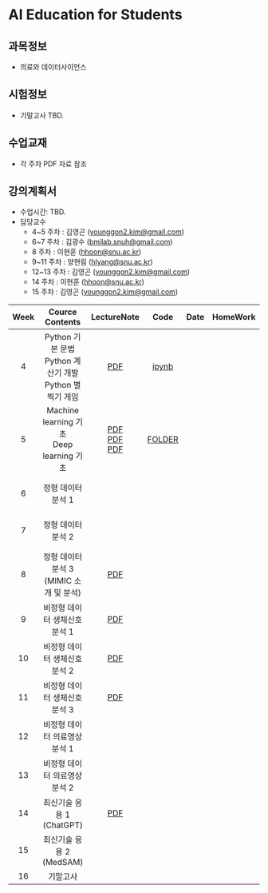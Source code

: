 # AI Education for Students

## 과목정보
- 의료와 데이터사이언스
  
## 시험정보
- 기말고사 TBD.

## 수업교재
- 각 주차 PDF 자료 참조

## 강의계획서
- 수업시간: TBD. 
- 담당교수
  - 4~5 주차 : 김영곤 (younggon2.kim@gmail.com)
  - 6~7 주차 : 김광수 (bmilab.snuh@gmail.com)
  - 8 주차 : 이현훈 (hhoon@snu.ac.kr)
  - 9~11 주차 : 양현림 (hlyang@snu.ac.kr)
  - 12~13 주차 : 김영곤 (younggon2.kim@gmail.com)
  - 14 주차 : 이현훈 (hhoon@snu.ac.kr)
  - 15 주차 : 김영곤 (younggon2.kim@gmail.com)

| Week | Cource Contents | LectureNote | Code | Date | HomeWork | Prof. |
|:---:|:---:|:---:|:---:|:---:|:---:|:---:|
| 4 | Python 기본 문법 <br> Python 계산기 개발 <br> Python 별찍기 게임| [PDF](https://github.com/SNUH-AIeducation/SNU-AI-Education-for-Students/blob/main/LectureNotes/Week%204/Python_%EA%B8%B0%EC%B4%88_DY01.pdf) | [ipynb](https://github.com/SNUH-AIeducation/SNU-AI-Education-for-Students/blob/main/LectureCodes/Week%204/Python_%EA%B8%B0%EC%B4%88_%EC%8B%A4%EC%8A%B5%EC%9E%90%EB%A3%8C_DY01.ipynb) |  | | Pf. 김영곤 |
| 5 | Machine learning 기초 <br> Deep learning 기초 | [PDF](https://github.com/SNUH-AIeducation/SNU-AI-Education-for-Students/blob/main/LectureNotes/Week%205/Python_ML_%EA%B0%9C%EB%85%90%EA%B3%BC_%EC%8B%A4%EC%8A%B5_DY01.pdf) <br>[PDF](https://github.com/SNUH-AIeducation/SNU-AI-Education-for-Students/blob/main/LectureNotes/Week%205/Python_DL_%EA%B0%9C%EB%85%90%EA%B3%BC_%EC%8B%A4%EC%8A%B5_Part1_DY01.pdf)<br>[PDF](https://github.com/SNUH-AIeducation/SNU-AI-Education-for-Students/blob/main/LectureNotes/Week%205/Python_DL_%EA%B0%9C%EB%85%90%EA%B3%BC_%EC%8B%A4%EC%8A%B5_Part2_DY01.pdf)| [FOLDER](https://github.com/SNUH-AIeducation/SNU-AI-Education-for-Students/blob/main/LectureCodes/Week%204/Python_%EA%B8%B0%EC%B4%88_%EC%8B%A4%EC%8A%B5%EC%9E%90%EB%A3%8C_DY01.ipynb) |  | | Pf. 김영곤 |
| 6 | 정형 데이터 분석 1 |  | |  |  | Pf. 김광수 |
| 7 | 정형 데이터 분석 2 |  | |  |  | Pf. 김광수 |
| 8 | 정형 데이터 분석 3 <br> (MIMIC 소개 및 분석) | [PDF](https://github.com/SNUH-AIeducation/SNU-AI-Education-for-Students/blob/main/LectureNotes/Week%208/%EC%A0%95%ED%98%95%EB%8D%B0%EC%9D%B4%ED%84%B0%EB%B6%84%EC%84%9D3(MIMIC).pdf) | |  |  | Pf. 이현훈 |
| 9 | 비정형 데이터 생체신호 분석 1 | [PDF](https://github.com/SNUH-AIeducation/SNU-AI-Education-for-Students/blob/main/LectureNotes/Week%209/%EC%9D%98%EB%A3%8C%EC%99%80%20%EB%8D%B0%EC%9D%B4%ED%84%B0%EC%82%AC%EC%9D%B4%EC%96%B8%EC%8A%A4_9%EC%A3%BC%EC%B0%A8_%EC%83%9D%EC%B2%B4%EC%8B%A0%ED%98%B8%EC%A0%84%EC%B2%98%EB%A6%AC.pdf) | |  |  | Pf. 양현림 |
| 10 | 비정형 데이터 생체신호 분석 2 | [PDF](https://github.com/SNUH-AIeducation/SNU-AI-Education-for-Students/blob/main/LectureNotes/Week%2010/%EC%9D%98%EB%A3%8C%EC%99%80%20%EB%8D%B0%EC%9D%B4%ED%84%B0%EC%82%AC%EC%9D%B4%EC%96%B8%EC%8A%A4_10%EC%A3%BC%EC%B0%A8_%EC%83%9D%EC%B2%B4%EC%8B%A0%ED%98%B8AI%EB%AA%A8%EB%8D%B8%EB%A7%811.pdf) | |  |  | Pf. 양현림 |
| 11 | 비정형 데이터 생체신호 분석 3 | [PDF](https://github.com/SNUH-AIeducation/SNU-AI-Education-for-Students/blob/main/LectureNotes/Week%2011/%EC%9D%98%EB%A3%8C%EC%99%80%20%EB%8D%B0%EC%9D%B4%ED%84%B0%EC%82%AC%EC%9D%B4%EC%96%B8%EC%8A%A4_11%EC%A3%BC%EC%B0%A8_%EC%83%9D%EC%B2%B4%EC%8B%A0%ED%98%B8AI%EB%AA%A8%EB%8D%B8%EB%A7%812.pdf) | |  |  | Pf. 양현림 |
| 12 | 비정형 데이터 의료영상 분석 1 |  | |  |  | Pf. 김영곤 |
| 13 | 비정형 데이터 의료영상 분석 2 |  | |  |  | Pf. 김영곤 |
| 14 | 최신기술 응용 1 (ChatGPT) | [PDF](https://github.com/SNUH-AIeducation/SNU-AI-Education-for-Students/blob/main/LectureNotes/Week%2014/%EC%B5%9C%EC%8B%A0%EA%B8%B0%EC%88%A0%EC%9D%91%EC%9A%A92(ChatGPT).pdf) | |  |  | Pf. 이현훈 |
| 15 | 최신기술 응용 2 (MedSAM) |  | |  |  | Pf. 김영곤 |
| 16 | 기말고사 |  | |  |  | - |

